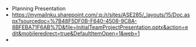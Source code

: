 * Planning Presentation
* https://mymailnku.sharepoint.com/:p:/r/sites/ASE285/_layouts/15/Doc.aspx?sourcedoc=%7B48F5DF0B-F640-4508-9C8A-8BFEBA71F6AB%7D&file=InitialTeamProjectPresentation.pptx&action=edit&mobileredirect=true&DefaultItemOpen=1&web=1
* 